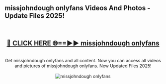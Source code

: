 <h2>missjohndough onlyfans Videos And Photos - Update Files 2025!</h2>
<br>
<div align="center">
<h2><a href="https://linkcuts.com/hfmhzwbr" rel="nofollow">🔴 CLICK HERE 🌐==►► missjohndough onlyfans</a></h2>
<br>
Get missjohndough onlyfans and all content. Now you can access all videos and pictures of missjohndough onlyfans. New Updated Files 2025!
<br>
<br>
<a href="https://linkcuts.com/hfmhzwbr" rel="nofollow" data-target="animated-image.originalLink"><img src="https://i.ibb.co.com/WyWwxjT/player-gif2.gif" alt="missjohndough onlyfans" style="max-width: 100%; display: inline-block;" data-target="animated-image.originalImage"></a>
</div>
<br>